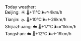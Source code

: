 Today weather:  
Beijing: ☀️   🌡️+11°C 🌬️↖4km/h  
Tianjin: 🌫  🌡️+10°C 🌬️←26km/h  
Shijiazhuang: ☁️   🌡️+17°C 🌬️↙15km/h  
Tangshan: ☁️   🌡️+12°C 🌬️←19km/h  
